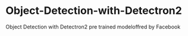 # Object-Detection-with-Detectron2

Object Detection with Detectron2 pre trained modeloffred by Facebook


